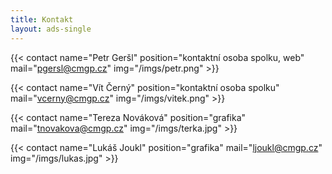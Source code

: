 ```yaml
---
title: Kontakt
layout: ads-single
---
```


{{< contact name="Petr Geršl" position="kontaktní osoba spolku, web" mail="pgersl@cmgp.cz" img="/imgs/petr.png" >}}

{{< contact name="Vít Černý" position="kontaktní osoba spolku" mail="vcerny@cmgp.cz" img="/imgs/vitek.png" >}}

{{< contact name="Tereza Nováková" position="grafika" mail="tnovakova@cmgp.cz" img="/imgs/terka.jpg" >}}

{{< contact name="Lukáš Joukl" position="grafika" mail="ljoukl@cmgp.cz" img="/imgs/lukas.jpg" >}}